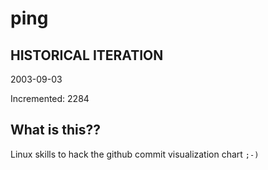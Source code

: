 # ping

## HISTORICAL ITERATION
2003-09-03

Incremented: 2284

## What is this?? 
Linux skills to hack the github commit visualization chart `;-)`
